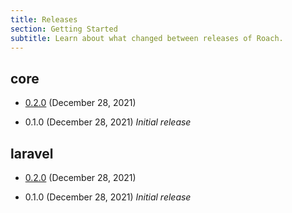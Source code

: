 ```yaml
---
title: Releases
section: Getting Started
subtitle: Learn about what changed between releases of Roach.
---
```


## core

- [0.2.0](/docs/releases/core-0-2-0) (December 28, 2021)

- 0.1.0 (December 28, 2021) _Initial release_

## laravel

- [0.2.0](/docs/releases/laravel-0-2-0) (December 28, 2021)

- 0.1.0 (December 28, 2021) _Initial release_
